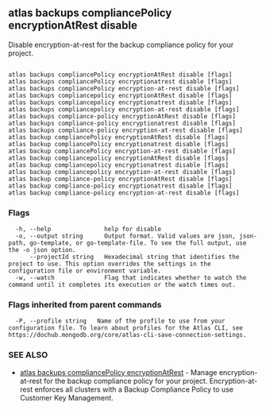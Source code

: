 ## atlas backups compliancePolicy encryptionAtRest disable

Disable encryption-at-rest for the backup compliance policy for your project.



```

atlas backups compliancePolicy encryptionAtRest disable [flags]
atlas backups compliancePolicy encryptionatrest disable [flags]
atlas backups compliancePolicy encryption-at-rest disable [flags]
atlas backups compliancepolicy encryptionAtRest disable [flags]
atlas backups compliancepolicy encryptionatrest disable [flags]
atlas backups compliancepolicy encryption-at-rest disable [flags]
atlas backups compliance-policy encryptionAtRest disable [flags]
atlas backups compliance-policy encryptionatrest disable [flags]
atlas backups compliance-policy encryption-at-rest disable [flags]
atlas backup compliancePolicy encryptionAtRest disable [flags]
atlas backup compliancePolicy encryptionatrest disable [flags]
atlas backup compliancePolicy encryption-at-rest disable [flags]
atlas backup compliancepolicy encryptionAtRest disable [flags]
atlas backup compliancepolicy encryptionatrest disable [flags]
atlas backup compliancepolicy encryption-at-rest disable [flags]
atlas backup compliance-policy encryptionAtRest disable [flags]
atlas backup compliance-policy encryptionatrest disable [flags]
atlas backup compliance-policy encryption-at-rest disable [flags]
```



### Flags

```
  -h, --help               help for disable
  -o, --output string      Output format. Valid values are json, json-path, go-template, or go-template-file. To see the full output, use the -o json option.
      --projectId string   Hexadecimal string that identifies the project to use. This option overrides the settings in the configuration file or environment variable.
  -w, --watch              Flag that indicates whether to watch the command until it completes its execution or the watch times out.

```


### Flags inherited from parent commands

```
  -P, --profile string   Name of the profile to use from your configuration file. To learn about profiles for the Atlas CLI, see https://dochub.mongodb.org/core/atlas-cli-save-connection-settings.

```

### SEE ALSO


* [atlas backups compliancePolicy encryptionAtRest](atlas_backups_compliancePolicy_encryptionAtRest.md)	- Manage encryption-at-rest for the backup compliance policy for your project. Encryption-at-rest enforces all clusters with a Backup Compliance Policy to use Customer Key Management.



